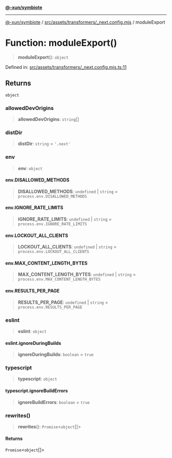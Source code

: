 [**@-xun/symbiote**](../../../../../README.md)

***

[@-xun/symbiote](../../../../../README.md) / [src/assets/transformers/\_next.config.mjs](../README.md) / moduleExport

# Function: moduleExport()

> **moduleExport**(): `object`

Defined in: [src/assets/transformers/\_next.config.mjs.ts:11](https://github.com/Xunnamius/symbiote/blob/55c2dadee19da73b281c10518788cefdaefad80e/src/assets/transformers/_next.config.mjs.ts#L11)

## Returns

`object`

### allowedDevOrigins

> **allowedDevOrigins**: `string`[]

### distDir

> **distDir**: `string` = `'.next'`

### env

> **env**: `object`

#### env.DISALLOWED\_METHODS

> **DISALLOWED\_METHODS**: `undefined` \| `string` = `process.env.DISALLOWED_METHODS`

#### env.IGNORE\_RATE\_LIMITS

> **IGNORE\_RATE\_LIMITS**: `undefined` \| `string` = `process.env.IGNORE_RATE_LIMITS`

#### env.LOCKOUT\_ALL\_CLIENTS

> **LOCKOUT\_ALL\_CLIENTS**: `undefined` \| `string` = `process.env.LOCKOUT_ALL_CLIENTS`

#### env.MAX\_CONTENT\_LENGTH\_BYTES

> **MAX\_CONTENT\_LENGTH\_BYTES**: `undefined` \| `string` = `process.env.MAX_CONTENT_LENGTH_BYTES`

#### env.RESULTS\_PER\_PAGE

> **RESULTS\_PER\_PAGE**: `undefined` \| `string` = `process.env.RESULTS_PER_PAGE`

### eslint

> **eslint**: `object`

#### eslint.ignoreDuringBuilds

> **ignoreDuringBuilds**: `boolean` = `true`

### typescript

> **typescript**: `object`

#### typescript.ignoreBuildErrors

> **ignoreBuildErrors**: `boolean` = `true`

### rewrites()

> **rewrites**(): `Promise`\<`object`[]\>

#### Returns

`Promise`\<`object`[]\>
